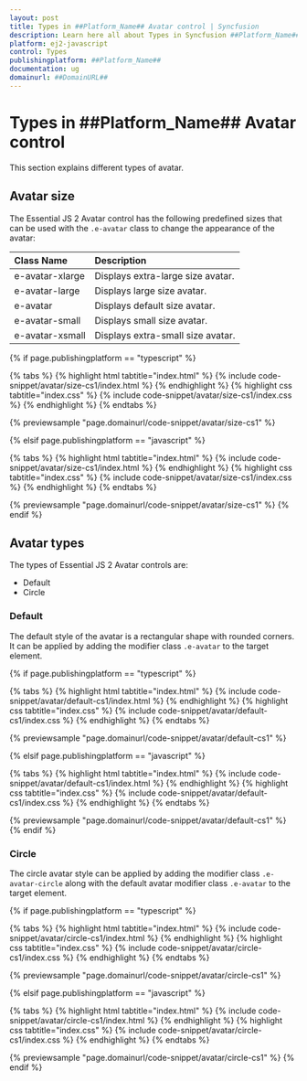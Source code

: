 ```yaml
---
layout: post
title: Types in ##Platform_Name## Avatar control | Syncfusion
description: Learn here all about Types in Syncfusion ##Platform_Name## Avatar control of Syncfusion Essential JS 2 and more.
platform: ej2-javascript
control: Types 
publishingplatform: ##Platform_Name##
documentation: ug
domainurl: ##DomainURL##
---
```


# Types in ##Platform_Name## Avatar control

This section explains different types of avatar.

## Avatar size

The Essential JS 2 Avatar control has the following predefined sizes that can be used with the `.e-avatar` class to change the appearance of the avatar:

| Class Name         | Description
| :-------------     |:-------------
| e-avatar-xlarge    | Displays extra-large size avatar.
| e-avatar-large     | Displays large size avatar.
| e-avatar           | Displays default size avatar.
| e-avatar-small     | Displays small size avatar.
| e-avatar-xsmall    | Displays extra-small size avatar.

{% if page.publishingplatform == "typescript" %}

 {% tabs %}
{% highlight html tabtitle="index.html" %}
{% include code-snippet/avatar/size-cs1/index.html %}
{% endhighlight %}
{% highlight css tabtitle="index.css" %}
{% include code-snippet/avatar/size-cs1/index.css %}
{% endhighlight %}
{% endtabs %}

{% previewsample "page.domainurl/code-snippet/avatar/size-cs1" %}

{% elsif page.publishingplatform == "javascript" %}

{% tabs %}
{% highlight html tabtitle="index.html" %}
{% include code-snippet/avatar/size-cs1/index.html %}
{% endhighlight %}
{% highlight css tabtitle="index.css" %}
{% include code-snippet/avatar/size-cs1/index.css %}
{% endhighlight %}
{% endtabs %}
        
{% previewsample "page.domainurl/code-snippet/avatar/size-cs1" %}
{% endif %}

## Avatar types

The types of Essential JS 2 Avatar controls are:

* Default
* Circle

### Default

The default style of the avatar is a rectangular shape with rounded corners. It can be applied by adding the modifier class `.e-avatar` to the target element.

{% if page.publishingplatform == "typescript" %}

 {% tabs %}
{% highlight html tabtitle="index.html" %}
{% include code-snippet/avatar/default-cs1/index.html %}
{% endhighlight %}
{% highlight css tabtitle="index.css" %}
{% include code-snippet/avatar/default-cs1/index.css %}
{% endhighlight %}
{% endtabs %}
        
{% previewsample "page.domainurl/code-snippet/avatar/default-cs1" %}

{% elsif page.publishingplatform == "javascript" %}

{% tabs %}
{% highlight html tabtitle="index.html" %}
{% include code-snippet/avatar/default-cs1/index.html %}
{% endhighlight %}
{% highlight css tabtitle="index.css" %}
{% include code-snippet/avatar/default-cs1/index.css %}
{% endhighlight %}
{% endtabs %}

{% previewsample "page.domainurl/code-snippet/avatar/default-cs1" %}
{% endif %}

### Circle

The circle avatar style can be applied by adding the modifier class `.e-avatar-circle` along with the default avatar modifier class `.e-avatar` to the target element.

{% if page.publishingplatform == "typescript" %}

 {% tabs %}
{% highlight html tabtitle="index.html" %}
{% include code-snippet/avatar/circle-cs1/index.html %}
{% endhighlight %}
{% highlight css tabtitle="index.css" %}
{% include code-snippet/avatar/circle-cs1/index.css %}
{% endhighlight %}
{% endtabs %}
        
{% previewsample "page.domainurl/code-snippet/avatar/circle-cs1" %}

{% elsif page.publishingplatform == "javascript" %}

{% tabs %}
{% highlight html tabtitle="index.html" %}
{% include code-snippet/avatar/circle-cs1/index.html %}
{% endhighlight %}
{% highlight css tabtitle="index.css" %}
{% include code-snippet/avatar/circle-cs1/index.css %}
{% endhighlight %}
{% endtabs %}

{% previewsample "page.domainurl/code-snippet/avatar/circle-cs1" %}
{% endif %}
